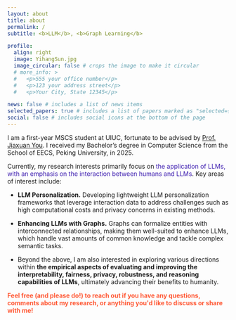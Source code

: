 ```yaml
---
layout: about
title: about
permalink: /
subtitle: <b>LLM</b>, <b>Graph Learning</b>

profile:
  align: right
  image: YihangSun.jpg
  image_circular: false # crops the image to make it circular
  # more_info: >
  #   <p>555 your office number</p>
  #   <p>123 your address street</p>
  #   <p>Your City, State 12345</p>

news: false # includes a list of news items
selected_papers: true # includes a list of papers marked as "selected={true}"
social: false # includes social icons at the bottom of the page
---
```


<!-- Write your biography here. Tell the world about yourself. Link to your favorite [subreddit](http://reddit.com). You can put a picture in, too. The code is already in, just name your picture `prof_pic.jpg` and put it in the `img/` folder. -->

I am a first-year MSCS student at UIUC, fortunate to be advised by <a href="https://cs.stanford.edu/~jiaxuan/">Prof. Jiaxuan You</a>. I received my Bachelor’s degree in Computer Science from the School of EECS, Peking University, in 2025.

Currently, my research interests primarily focus on <span style="color:rgb(62, 30, 176);">the application of LLMs, with an emphasis on the interaction between humans and LLMs</span>. Key areas of interest include:

- **LLM Personalization.** Developing lightweight LLM personalization frameworks that leverage interaction data to address challenges such as high computational costs and privacy concerns in existing methods.

- **Enhancing LLMs with Graphs.** Graphs can formalize entities with interconnected relationships, making them well-suited to enhance LLMs, which handle vast amounts of common knowledge and tackle complex semantic tasks. 

- Beyond the above, I am also interested in exploring various directions within **the empirical aspects of evaluating and improving the interpretability, fairness, privacy, robustness, and reasoning capabilities of LLMs**, ultimately advancing their benefits to humanity.

<strong style="color: #FF5733;">Feel free (and please do!) to reach out if you have any questions, comments about my research, or anything you'd like to discuss or share with me!</strong>

<!-- - Where does the info. come from?: I am curious about (1) Connecting robotics to more scalable data source given the shared foundations between robotics and vision, Language semantics; (2) formulating and distilling the shared information in cross-embodiment, cross-environment and cross-quality robotic dataset. 
- How to integrate diverse info.?: Compared to directly transfering perception into action in IL/RL's policies, humans reason about interactions through vision before making contact and then performing detailed adaptations with multi-modal (e.g. tactile and acoustic) perception. I am interested to explore when and how to integrate diverse information in robotics. -->

<!-- ### Misc

My dream is to be an artist in robotics.  -->


<!-- Put your address / P.O. box / other info right below your picture. You can also disable any of these elements by editing `profile` property of the YAML header of your `_pages/about.md`. Edit `_bibliography/papers.bib` and Jekyll will render your [publications page](/al-folio/publications/) automatically. -->

<!-- Link to your social media connections, too. This theme is set up to use [Font Awesome icons](https://fontawesome.com/) and [Academicons](https://jpswalsh.github.io/academicons/), like the ones below. Add your Facebook, Twitter, LinkedIn, Google Scholar, or just disable all of them. -->

<!-- <a href="https://cs.stanford.edu/~congyue/">Congyue Deng</a> -->